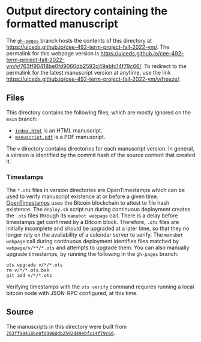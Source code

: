 # Output directory containing the formatted manuscript

The [`gh-pages`](https://github.com/uiceds/cee-492-term-project-fall-2022-ym/tree/gh-pages) branch hosts the contents of this directory at <https://uiceds.github.io/cee-492-term-project-fall-2022-ym/>.
The permalink for this webpage version is <https://uiceds.github.io/cee-492-term-project-fall-2022-ym/v/763ff90418be0fd9060db2592d49ebfc14f79c66/>.
To redirect to the permalink for the latest manuscript version at anytime, use the link <https://uiceds.github.io/cee-492-term-project-fall-2022-ym/v/freeze/>.

## Files

This directory contains the following files, which are mostly ignored on the `main` branch:

+ [`index.html`](index.html) is an HTML manuscript.
+ [`manuscript.pdf`](manuscript.pdf) is a PDF manuscript.

The `v` directory contains directories for each manuscript version.
In general, a version is identified by the commit hash of the source content that created it.

### Timestamps

The `*.ots` files in version directories are OpenTimestamps which can be used to verify manuscript existence at or before a given time.
[OpenTimestamps](https://opentimestamps.org/) uses the Bitcoin blockchain to attest to file hash existence.
The `deploy.sh` script run during continuous deployment creates the `.ots` files through its `manubot webpage` call.
There is a delay before timestamps get confirmed by a Bitcoin block.
Therefore, `.ots` files are initially incomplete and should be upgraded at a later time, so that they no longer rely on the availability of a calendar server to verify.
The `manubot webpage` call during continuous deployment identifies files matched by `webpage/v/**/*.ots` and attempts to upgrade them.
You can also manually upgrade timestamps, by running the following in the `gh-pages` branch:

```shell
ots upgrade v/*/*.ots
rm v/*/*.ots.bak
git add v/*/*.ots
```

Verifying timestamps with the `ots verify` command requires running a local bitcoin node with JSON-RPC configured, at this time.

## Source

The manuscripts in this directory were built from
[`763ff90418be0fd9060db2592d49ebfc14f79c66`](https://github.com/uiceds/cee-492-term-project-fall-2022-ym/commit/763ff90418be0fd9060db2592d49ebfc14f79c66).
